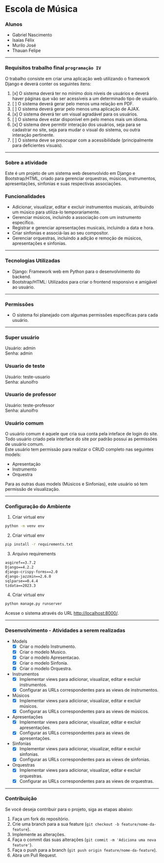 # Escola de Música

### Alunos

- Gabriel Nascimento
- Isaías Félix
- Murilo José
- Thauan Felipe

---

### Requisitos trabalho final `programação IV`

O trabalho consiste em criar uma aplicação web utilizando o framework Django e deverá conter os seguintes itens:

1. [x] O sistema deverá ter no mínimo dois níveis de usuários e deverá haver páginas que vão ser acessíveis a um determinado tipo de usuário.
1. [ ] O sistema deverá gerar pelo menos uma relação em PDF.
1. [ ] O sistema deverá gerar pelo menos uma aplicação de AJAX.
1. [x] O sistema deverá ter um visual agradável para os usuários.
1. [ ] O sistema deve estar disponível em pelo menos mais um idioma.
1. [x] O sistema deve permitir interação dos usuários, seja para se cadastrar no site, seja para mudar o visual do sistema, ou outra interação pertinente.
1. [ ] O sistema deve se preocupar com a acessibilidade (principalmente para deficientes visuais).

---

### Sobre a atividade

Este é um projeto de um sistema web desenvolvido em Django e Bootstrap/HTML, criado para gerenciar orquestras, músicos, instrumentos, apresentações, sinfonias e suas respectivas associações.

### Funcionalidades

- Adicionar, visualizar, editar e excluir instrumentos musicais, atribuindo um músico para utiliza-lo temporariamente.
- Gerenciar músicos, incluindo a associação com um instrumento específico.
- Registrar e gerenciar apresentações musicais, incluindo a data e hora.
- Criar sinfonias e associá-las ao seu compositor.
- Gerenciar orquestras, incluindo a adição e remoção de músicos, apresentações e sinfonias.

---

### Tecnologias Utilizadas

- Django: Framework web em Python para o desenvolvimento do backend.
- Bootstrap/HTML: Utilizados para criar o frontend responsivo e amigável ao usuário.

---

### Permissões

- O sistema foi planejado com algumas permissões específicas para cada usuário.

---

### Super usuário

Usuário: admin  
Senha: admin

### Usuario de teste

Usuário: teste-usuario  
Senha: alunoifro

### Usuario de professor

Usuário: teste-professor  
Senha: alunoifro

### Usuário comum

O usuário comum é aquele que cria sua conta pela inteface de login do site. Todo usuário criado pela interface do site por padrão possui as permissões de usuário comum.  
Este usuário tem permissão para realizar o CRUD completo nas seguintes models:

- Apresentação
- Instrumento
- Orquestra

Para as outras duas models (Músicos e Sinfonias), este usuário só tem permissão de visualização.

---

### Configuração do Ambiente

1. Criar virtual env

```sh
python -m venv env
```

2. Criar virtual env

```sh
pip install -r requirements.txt
```

3. Arquivo requirements

```txt
asgiref==3.7.2
Django==4.2.2
django-crispy-forms==2.0
django-jazzmin==2.6.0
sqlparse==0.4.4
tzdata==2023.3
```

4. Criar virtual env

```sh
python manage.py runserver
```

Acesse o sistema através do URL [http://localhost:8000/](http://localhost:8000/).

---

### Desenvolvimento - Atividades a serem realizadas

- Models
  - [x] Criar o modelo Instrumento.
  - [x] Criar o modelo Musico.
  - [x] Criar o modelo Apresentacao.
  - [x] Criar o modelo Sinfonia.
  - [x] Criar o modelo Orquestra.
- Instrumentos
  - [x] Implementar views para adicionar, visualizar, editar e excluir instrumentos.
  - [x] Configurar as URLs correspondentes para as views de instrumentos.
- Músicos
  - [x] Implementar views para adicionar, visualizar, editar e excluir músicos.
  - [x] Configurar as URLs correspondentes para as views de músicos.
- Apresentações
  - [x] Implementar views para adicionar, visualizar, editar e excluir apresentações.
  - [x] Configurar as URLs correspondentes para as views de apresentações.
- Sinfonias
  - [x] Implementar views para adicionar, visualizar, editar e excluir sinfonias.
  - [x] Configurar as URLs correspondentes para as views de sinfonias.
- Orquestras
  - [x] Implementar views para adicionar, visualizar, editar e excluir orquestras.
  - [x] Configurar as URLs correspondentes para as views de orquestras.

---

### Contribuição

Se você deseja contribuir para o projeto, siga as etapas abaixo:

1. Faça um fork do repositório.
2. Crie uma branch para a sua feature (`git checkout -b feature/nome-da-feature`).
3. Implemente as alterações.
4. Faça o commit das suas alterações (`git commit -m 'Adiciona uma nova feature'`).
5. Faça o push para a branch (`git push origin feature/nome-da-feature`).
6. Abra um Pull Request.
